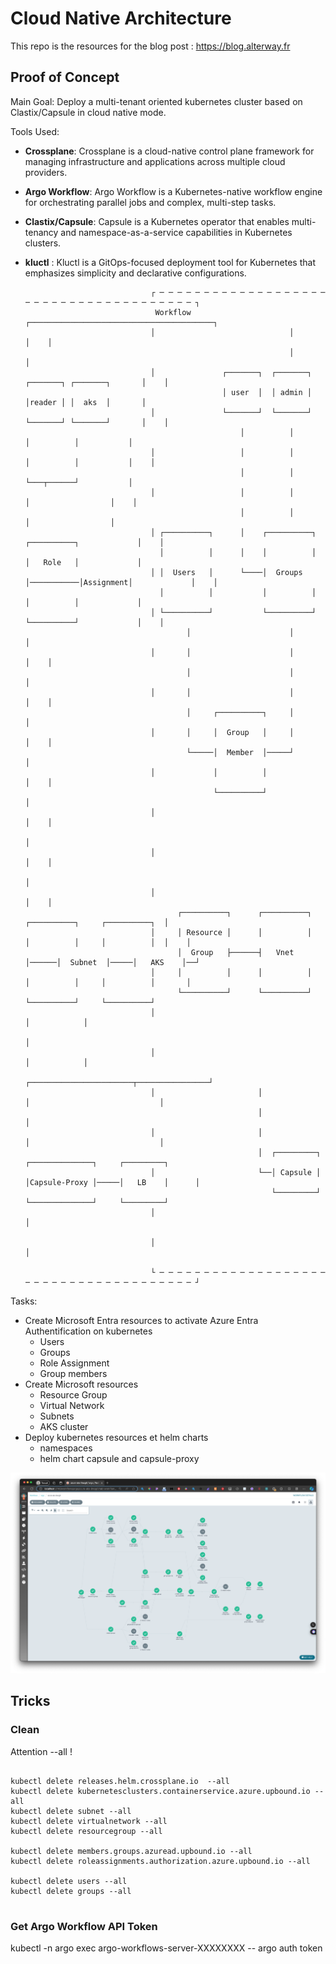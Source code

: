 # Cloud Native Architecture

This repo is the resources for the blog post : https://blog.alterway.fr

## Proof of Concept

Main Goal: Deploy a multi-tenant oriented kubernetes cluster based on Clastix/Capsule in cloud native mode.

Tools Used: 
- **Crossplane**: Crossplane is a cloud-native control plane framework for managing infrastructure and applications across multiple cloud providers.
- **Argo Workflow**: Argo Workflow is a Kubernetes-native workflow engine for orchestrating parallel jobs and complex, multi-step tasks.
- **Clastix/Capsule**: Capsule is a Kubernetes operator that enables multi-tenancy and namespace-as-a-service capabilities in Kubernetes clusters.
- **kluctl** : Kluctl is a GitOps-focused deployment tool for Kubernetes that emphasizes simplicity and declarative configurations.

                                  ┌ ─ ─ ─ ─ ─ ─ ─ ─ ─ ─ ─ ─ ─ ─ ─ ─ ─ ─ ─ ─ ─ ─ ─ ─ ─ ─ ─ ─ ─ ─ ─ ─ ─ ─ ─ ─ ─ ─ ┐
                                   Workflow                      ┌─────────────────────────────────────────┐     
                                  │                              │                                         │    │
                                                                 │                                         │     
                                  │               ┌───────┐  ┌───────┐           ┌───────┐ ┌───────┐       │    │
                                                  │ user  │  │ admin │           │reader │ │  aks  │       │     
                                  │               └───────┘  └───────┘           └───────┘ └───────┘       │    │
                                                      │          │                  │          │           │     
                                  │                   │          │                  │          │           │    │
                                                      │          │                  └───┬──────┘           │     
                                  │                   │          │                      │                  │    │
                                                      │          │                      │                  │     
                                  │ ┌──────────┐      │    ┌──────────┐           ┌──────────┐             │    │
                                    │          │      │    │          │           │   Role   │             │     
                                  │ │  Users   │      └────│  Groups  │───────────│Assignment│             │    │
                                    │          │           │          │           │          │             │     
                                  │ └──────────┘           └──────────┘           └──────────┘             │    │
                                          │                      │                                         │     
                                  │       │                      │                                         │    │
                                          │                      │                                         │     
                                  │       │                      │                                         │    │
                                          │     ┌──────────┐     │                                         │     
                                  │       │     │  Group   │     │                                         │    │
                                          └─────│  Member  │─────┘                                         │     
                                  │             │          │                                               │    │
                                                └──────────┘                                               │     
                                  │                                                                        │    │
                                                                                                           │     
                                  │                                                                        │    │
                                                                                                           │     
                                  │                                                                        │    │
                                        ┌──────────┐      ┌──────────┐      ┌──────────┐     ┌──────────┐  │     
                                  │     │ Resource │      │          │      │          │     │          │  │    │
                                        │  Group   ├──────┤   Vnet   │──────│  Subnet  │─────│   AKS    │──┘     
                                  │     │          │      │          │      │          │     │          │       │
                                        └──────────┘      └──────────┘      └──────────┘     └──────────┘        
                                  │                                                                │            │
                                                                                                   │             
                                  │                                                                │            │
                                                          ┌───────────────────────┬────────────────┘             
                                  │                       │                       │                             │
                                                          │                       │                              
                                  │                       │                       │                             │
                                                          │  ┌─────────┐  ┌──────────────┐     ┌─────────┐       
                                  │                       └──│ Capsule │  │Capsule-Proxy │─────│   LB    │      │
                                                             └─────────┘  └──────────────┘     └─────────┘       
                                  │                                                                             │
                                                                                                                 
                                  │                                                                             │
                                                                                                                 
                                  └ ─ ─ ─ ─ ─ ─ ─ ─ ─ ─ ─ ─ ─ ─ ─ ─ ─ ─ ─ ─ ─ ─ ─ ─ ─ ─ ─ ─ ─ ─ ─ ─ ─ ─ ─ ─ ─ ─ ┘


Tasks: 

- Create Microsoft Entra resources to activate Azure Entra Authentification on kubernetes
  - Users
  - Groups
  - Role Assignment
  - Group members
- Create Microsoft resources
  - Resource Group
  - Virtual Network
  - Subnets
  - AKS cluster 
- Deploy kubernetes resources et helm charts
  - namespaces
  - helm chart capsule and capsule-proxy

![argo wf](media/wf.png)


## Tricks

### Clean

Attention --all !

```

kubectl delete releases.helm.crossplane.io  --all
kubectl delete kubernetesclusters.containerservice.azure.upbound.io --all
kubectl delete subnet --all
kubectl delete virtualnetwork --all
kubectl delete resourcegroup --all

kubectl delete members.groups.azuread.upbound.io --all
kubectl delete roleassignments.authorization.azure.upbound.io --all

kubectl delete users --all
kubectl delete groups --all


```

### Get Argo Workflow API Token

kubectl -n argo exec argo-workflows-server-XXXXXXXX -- argo auth token